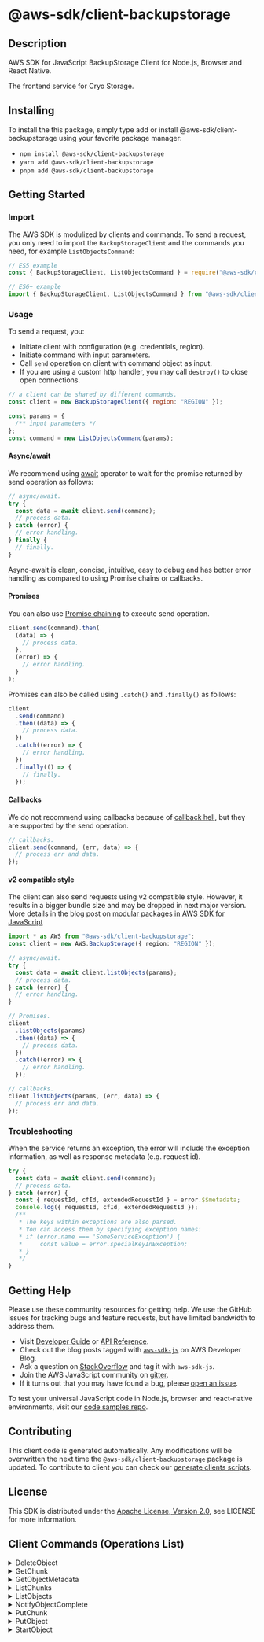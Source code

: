 <!-- generated file, do not edit directly -->

# @aws-sdk/client-backupstorage

## Description

AWS SDK for JavaScript BackupStorage Client for Node.js, Browser and React Native.

The frontend service for Cryo Storage.

## Installing

To install the this package, simply type add or install @aws-sdk/client-backupstorage
using your favorite package manager:

- `npm install @aws-sdk/client-backupstorage`
- `yarn add @aws-sdk/client-backupstorage`
- `pnpm add @aws-sdk/client-backupstorage`

## Getting Started

### Import

The AWS SDK is modulized by clients and commands.
To send a request, you only need to import the `BackupStorageClient` and
the commands you need, for example `ListObjectsCommand`:

```js
// ES5 example
const { BackupStorageClient, ListObjectsCommand } = require("@aws-sdk/client-backupstorage");
```

```ts
// ES6+ example
import { BackupStorageClient, ListObjectsCommand } from "@aws-sdk/client-backupstorage";
```

### Usage

To send a request, you:

- Initiate client with configuration (e.g. credentials, region).
- Initiate command with input parameters.
- Call `send` operation on client with command object as input.
- If you are using a custom http handler, you may call `destroy()` to close open connections.

```js
// a client can be shared by different commands.
const client = new BackupStorageClient({ region: "REGION" });

const params = {
  /** input parameters */
};
const command = new ListObjectsCommand(params);
```

#### Async/await

We recommend using [await](https://developer.mozilla.org/en-US/docs/Web/JavaScript/Reference/Operators/await)
operator to wait for the promise returned by send operation as follows:

```js
// async/await.
try {
  const data = await client.send(command);
  // process data.
} catch (error) {
  // error handling.
} finally {
  // finally.
}
```

Async-await is clean, concise, intuitive, easy to debug and has better error handling
as compared to using Promise chains or callbacks.

#### Promises

You can also use [Promise chaining](https://developer.mozilla.org/en-US/docs/Web/JavaScript/Guide/Using_promises#chaining)
to execute send operation.

```js
client.send(command).then(
  (data) => {
    // process data.
  },
  (error) => {
    // error handling.
  }
);
```

Promises can also be called using `.catch()` and `.finally()` as follows:

```js
client
  .send(command)
  .then((data) => {
    // process data.
  })
  .catch((error) => {
    // error handling.
  })
  .finally(() => {
    // finally.
  });
```

#### Callbacks

We do not recommend using callbacks because of [callback hell](http://callbackhell.com/),
but they are supported by the send operation.

```js
// callbacks.
client.send(command, (err, data) => {
  // process err and data.
});
```

#### v2 compatible style

The client can also send requests using v2 compatible style.
However, it results in a bigger bundle size and may be dropped in next major version. More details in the blog post
on [modular packages in AWS SDK for JavaScript](https://aws.amazon.com/blogs/developer/modular-packages-in-aws-sdk-for-javascript/)

```ts
import * as AWS from "@aws-sdk/client-backupstorage";
const client = new AWS.BackupStorage({ region: "REGION" });

// async/await.
try {
  const data = await client.listObjects(params);
  // process data.
} catch (error) {
  // error handling.
}

// Promises.
client
  .listObjects(params)
  .then((data) => {
    // process data.
  })
  .catch((error) => {
    // error handling.
  });

// callbacks.
client.listObjects(params, (err, data) => {
  // process err and data.
});
```

### Troubleshooting

When the service returns an exception, the error will include the exception information,
as well as response metadata (e.g. request id).

```js
try {
  const data = await client.send(command);
  // process data.
} catch (error) {
  const { requestId, cfId, extendedRequestId } = error.$$metadata;
  console.log({ requestId, cfId, extendedRequestId });
  /**
   * The keys within exceptions are also parsed.
   * You can access them by specifying exception names:
   * if (error.name === 'SomeServiceException') {
   *     const value = error.specialKeyInException;
   * }
   */
}
```

## Getting Help

Please use these community resources for getting help.
We use the GitHub issues for tracking bugs and feature requests, but have limited bandwidth to address them.

- Visit [Developer Guide](https://docs.aws.amazon.com/sdk-for-javascript/v3/developer-guide/welcome.html)
  or [API Reference](https://docs.aws.amazon.com/AWSJavaScriptSDK/v3/latest/index.html).
- Check out the blog posts tagged with [`aws-sdk-js`](https://aws.amazon.com/blogs/developer/tag/aws-sdk-js/)
  on AWS Developer Blog.
- Ask a question on [StackOverflow](https://stackoverflow.com/questions/tagged/aws-sdk-js) and tag it with `aws-sdk-js`.
- Join the AWS JavaScript community on [gitter](https://gitter.im/aws/aws-sdk-js-v3).
- If it turns out that you may have found a bug, please [open an issue](https://github.com/aws/aws-sdk-js-v3/issues/new/choose).

To test your universal JavaScript code in Node.js, browser and react-native environments,
visit our [code samples repo](https://github.com/aws-samples/aws-sdk-js-tests).

## Contributing

This client code is generated automatically. Any modifications will be overwritten the next time the `@aws-sdk/client-backupstorage` package is updated.
To contribute to client you can check our [generate clients scripts](https://github.com/aws/aws-sdk-js-v3/tree/main/scripts/generate-clients).

## License

This SDK is distributed under the
[Apache License, Version 2.0](http://www.apache.org/licenses/LICENSE-2.0),
see LICENSE for more information.

## Client Commands (Operations List)

<details>
<summary>
DeleteObject
</summary>

[Command API Reference](https://docs.aws.amazon.com/AWSJavaScriptSDK/v3/latest/clients/client-backupstorage/classes/deleteobjectcommand.html) / [Input](https://docs.aws.amazon.com/AWSJavaScriptSDK/v3/latest/clients/client-backupstorage/interfaces/deleteobjectcommandinput.html) / [Output](https://docs.aws.amazon.com/AWSJavaScriptSDK/v3/latest/clients/client-backupstorage/interfaces/deleteobjectcommandoutput.html)

</details>
<details>
<summary>
GetChunk
</summary>

[Command API Reference](https://docs.aws.amazon.com/AWSJavaScriptSDK/v3/latest/clients/client-backupstorage/classes/getchunkcommand.html) / [Input](https://docs.aws.amazon.com/AWSJavaScriptSDK/v3/latest/clients/client-backupstorage/interfaces/getchunkcommandinput.html) / [Output](https://docs.aws.amazon.com/AWSJavaScriptSDK/v3/latest/clients/client-backupstorage/interfaces/getchunkcommandoutput.html)

</details>
<details>
<summary>
GetObjectMetadata
</summary>

[Command API Reference](https://docs.aws.amazon.com/AWSJavaScriptSDK/v3/latest/clients/client-backupstorage/classes/getobjectmetadatacommand.html) / [Input](https://docs.aws.amazon.com/AWSJavaScriptSDK/v3/latest/clients/client-backupstorage/interfaces/getobjectmetadatacommandinput.html) / [Output](https://docs.aws.amazon.com/AWSJavaScriptSDK/v3/latest/clients/client-backupstorage/interfaces/getobjectmetadatacommandoutput.html)

</details>
<details>
<summary>
ListChunks
</summary>

[Command API Reference](https://docs.aws.amazon.com/AWSJavaScriptSDK/v3/latest/clients/client-backupstorage/classes/listchunkscommand.html) / [Input](https://docs.aws.amazon.com/AWSJavaScriptSDK/v3/latest/clients/client-backupstorage/interfaces/listchunkscommandinput.html) / [Output](https://docs.aws.amazon.com/AWSJavaScriptSDK/v3/latest/clients/client-backupstorage/interfaces/listchunkscommandoutput.html)

</details>
<details>
<summary>
ListObjects
</summary>

[Command API Reference](https://docs.aws.amazon.com/AWSJavaScriptSDK/v3/latest/clients/client-backupstorage/classes/listobjectscommand.html) / [Input](https://docs.aws.amazon.com/AWSJavaScriptSDK/v3/latest/clients/client-backupstorage/interfaces/listobjectscommandinput.html) / [Output](https://docs.aws.amazon.com/AWSJavaScriptSDK/v3/latest/clients/client-backupstorage/interfaces/listobjectscommandoutput.html)

</details>
<details>
<summary>
NotifyObjectComplete
</summary>

[Command API Reference](https://docs.aws.amazon.com/AWSJavaScriptSDK/v3/latest/clients/client-backupstorage/classes/notifyobjectcompletecommand.html) / [Input](https://docs.aws.amazon.com/AWSJavaScriptSDK/v3/latest/clients/client-backupstorage/interfaces/notifyobjectcompletecommandinput.html) / [Output](https://docs.aws.amazon.com/AWSJavaScriptSDK/v3/latest/clients/client-backupstorage/interfaces/notifyobjectcompletecommandoutput.html)

</details>
<details>
<summary>
PutChunk
</summary>

[Command API Reference](https://docs.aws.amazon.com/AWSJavaScriptSDK/v3/latest/clients/client-backupstorage/classes/putchunkcommand.html) / [Input](https://docs.aws.amazon.com/AWSJavaScriptSDK/v3/latest/clients/client-backupstorage/interfaces/putchunkcommandinput.html) / [Output](https://docs.aws.amazon.com/AWSJavaScriptSDK/v3/latest/clients/client-backupstorage/interfaces/putchunkcommandoutput.html)

</details>
<details>
<summary>
PutObject
</summary>

[Command API Reference](https://docs.aws.amazon.com/AWSJavaScriptSDK/v3/latest/clients/client-backupstorage/classes/putobjectcommand.html) / [Input](https://docs.aws.amazon.com/AWSJavaScriptSDK/v3/latest/clients/client-backupstorage/interfaces/putobjectcommandinput.html) / [Output](https://docs.aws.amazon.com/AWSJavaScriptSDK/v3/latest/clients/client-backupstorage/interfaces/putobjectcommandoutput.html)

</details>
<details>
<summary>
StartObject
</summary>

[Command API Reference](https://docs.aws.amazon.com/AWSJavaScriptSDK/v3/latest/clients/client-backupstorage/classes/startobjectcommand.html) / [Input](https://docs.aws.amazon.com/AWSJavaScriptSDK/v3/latest/clients/client-backupstorage/interfaces/startobjectcommandinput.html) / [Output](https://docs.aws.amazon.com/AWSJavaScriptSDK/v3/latest/clients/client-backupstorage/interfaces/startobjectcommandoutput.html)

</details>
